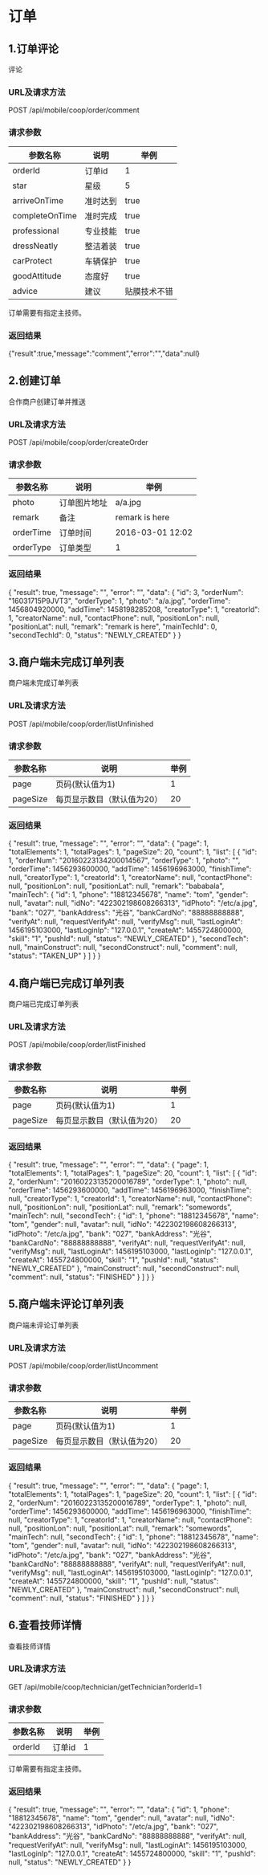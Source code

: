 # 订单


## 1.订单评论
评论


### URL及请求方法
POST /api/mobile/coop/order/comment

### 请求参数

| 参数名称 | 说明 | 举例 |
| ------ | ---- | --- |
| orderId | 订单id | 1 |
| star | 星级 |5 |
| arriveOnTime | 准时达到 |true |
| completeOnTime | 准时完成 |true |
| professional | 专业技能 |true |
| dressNeatly | 整洁着装 |true |
| carProtect | 车辆保护 |true |
| goodAttitude | 态度好 |true |
| advice | 建议 |贴膜技术不错 |

订单需要有指定主技师。


### 返回结果
{"result":true,"message":"comment","error":"","data":null}


## 2.创建订单
合作商户创建订单并推送

### URL及请求方法
POST /api/mobile/coop/order/createOrder

### 请求参数

| 参数名称 | 说明 | 举例 |
| ------ | ---- | --- |
| photo | 订单图片地址 | a/a.jpg |
| remark | 备注 |remark is here |
| orderTime | 订单时间 |2016-03-01 12:02 |
| orderType | 订单类型 |1 |



### 返回结果
{
    "result": true,
    "message": "",
    "error": "",
    "data": {
        "id": 3,
        "orderNum": "16031715P9JVT3",
        "orderType": 1,
        "photo": "a/a.jpg",
        "orderTime": 1456804920000,
        "addTime": 1458198285208,
        "creatorType": 1,
        "creatorId": 1,
        "creatorName": null,
        "contactPhone": null,
        "positionLon": null,
        "positionLat": null,
        "remark": "remark is here",
        "mainTechId": 0,
        "secondTechId": 0,
        "status": "NEWLY_CREATED"
    }
}


## 3.商户端未完成订单列表
商户端未完成订单列表

### URL及请求方法
POST /api/mobile/coop/order/listUnfinished

### 请求参数

| 参数名称 | 说明 | 举例 |
| ------ | ---- | --- |
| page | 页码(默认值为1) | 1 |
| pageSize | 每页显示数目（默认值为20） | 20 |



### 返回结果
   {
       "result": true,
       "message": "",
       "error": "",
       "data": {
           "page": 1,
           "totalElements": 1,
           "totalPages": 1,
           "pageSize": 20,
           "count": 1,
           "list": [
               {
                   "id": 1,
                   "orderNum": "20160223134200014567",
                   "orderType": 1,
                   "photo": "",
                   "orderTime": 1456293600000,
                   "addTime": 1456196963000,
                   "finishTime": null,
                   "creatorType": 1,
                   "creatorId": 1,
                   "creatorName": null,
                   "contactPhone": null,
                   "positionLon": null,
                   "positionLat": null,
                   "remark": "bababala",
                   "mainTech": {
                       "id": 1,
                       "phone": "18812345678",
                       "name": "tom",
                       "gender": null,
                       "avatar": null,
                       "idNo": "422302198608266313",
                       "idPhoto": "/etc/a.jpg",
                       "bank": "027",
                       "bankAddress": "光谷",
                       "bankCardNo": "88888888888",
                       "verifyAt": null,
                       "requestVerifyAt": null,
                       "verifyMsg": null,
                       "lastLoginAt": 1456195103000,
                       "lastLoginIp": "127.0.0.1",
                       "createAt": 1455724800000,
                       "skill": "1",
                       "pushId": null,
                       "status": "NEWLY_CREATED"
                   },
                   "secondTech": null,
                   "mainConstruct": null,
                   "secondConstruct": null,
                   "comment": null,
                   "status": "TAKEN_UP"
               }
           ]
       }
   }



## 4.商户端已完成订单列表
商户端已完成订单列表

### URL及请求方法
POST /api/mobile/coop/order/listFinished

### 请求参数

| 参数名称 | 说明 | 举例 |
| ------ | ---- | --- |
| page | 页码(默认值为1) | 1 |
| pageSize | 每页显示数目（默认值为20） | 20 |



### 返回结果
 {
     "result": true,
     "message": "",
     "error": "",
     "data": {
         "page": 1,
         "totalElements": 1,
         "totalPages": 1,
         "pageSize": 20,
         "count": 1,
         "list": [
             {
                 "id": 2,
                 "orderNum": "20160223135200016789",
                 "orderType": 1,
                 "photo": null,
                 "orderTime": 1456293600000,
                 "addTime": 1456196963000,
                 "finishTime": null,
                 "creatorType": 1,
                 "creatorId": 1,
                 "creatorName": null,
                 "contactPhone": null,
                 "positionLon": null,
                 "positionLat": null,
                 "remark": "somewords",
                 "mainTech": null,
                 "secondTech": {
                     "id": 1,
                     "phone": "18812345678",
                     "name": "tom",
                     "gender": null,
                     "avatar": null,
                     "idNo": "422302198608266313",
                     "idPhoto": "/etc/a.jpg",
                     "bank": "027",
                     "bankAddress": "光谷",
                     "bankCardNo": "88888888888",
                     "verifyAt": null,
                     "requestVerifyAt": null,
                     "verifyMsg": null,
                     "lastLoginAt": 1456195103000,
                     "lastLoginIp": "127.0.0.1",
                     "createAt": 1455724800000,
                     "skill": "1",
                     "pushId": null,
                     "status": "NEWLY_CREATED"
                 },
                 "mainConstruct": null,
                 "secondConstruct": null,
                 "comment": null,
                 "status": "FINISHED"
             }
         ]
     }
 }


## 5.商户端未评论订单列表
商户端未评论订单列表

### URL及请求方法
POST /api/mobile/coop/order/listUncomment

### 请求参数

| 参数名称 | 说明 | 举例 |
| ------ | ---- | --- |
| page | 页码(默认值为1) | 1 |
| pageSize | 每页显示数目（默认值为20） | 20 |



### 返回结果
{
    "result": true,
    "message": "",
    "error": "",
    "data": {
        "page": 1,
        "totalElements": 1,
        "totalPages": 1,
        "pageSize": 20,
        "count": 1,
        "list": [
            {
                "id": 2,
                "orderNum": "20160223135200016789",
                "orderType": 1,
                "photo": null,
                "orderTime": 1456293600000,
                "addTime": 1456196963000,
                "finishTime": null,
                "creatorType": 1,
                "creatorId": 1,
                "creatorName": null,
                "contactPhone": null,
                "positionLon": null,
                "positionLat": null,
                "remark": "somewords",
                "mainTech": null,
                "secondTech": {
                    "id": 1,
                    "phone": "18812345678",
                    "name": "tom",
                    "gender": null,
                    "avatar": null,
                    "idNo": "422302198608266313",
                    "idPhoto": "/etc/a.jpg",
                    "bank": "027",
                    "bankAddress": "光谷",
                    "bankCardNo": "88888888888",
                    "verifyAt": null,
                    "requestVerifyAt": null,
                    "verifyMsg": null,
                    "lastLoginAt": 1456195103000,
                    "lastLoginIp": "127.0.0.1",
                    "createAt": 1455724800000,
                    "skill": "1",
                    "pushId": null,
                    "status": "NEWLY_CREATED"
                },
                "mainConstruct": null,
                "secondConstruct": null,
                "comment": null,
                "status": "FINISHED"
            }
        ]
    }
}

## 6.查看技师详情
查看技师详情


### URL及请求方法
GET /api/mobile/coop/technician/getTechnician?orderId=1

### 请求参数

| 参数名称 | 说明 | 举例 |
| ------ | ---- | --- |
| orderId | 订单id | 1 |

订单需要有指定主技师。


### 返回结果
{
    "result": true,
    "message": "",
    "error": "",
    "data": {
        "id": 1,
        "phone": "18812345678",
        "name": "tom",
        "gender": null,
        "avatar": null,
        "idNo": "422302198608266313",
        "idPhoto": "/etc/a.jpg",
        "bank": "027",
        "bankAddress": "光谷",
        "bankCardNo": "88888888888",
        "verifyAt": null,
        "requestVerifyAt": null,
        "verifyMsg": null,
        "lastLoginAt": 1456195103000,
        "lastLoginIp": "127.0.0.1",
        "createAt": 1455724800000,
        "skill": "1",
        "pushId": null,
        "status": "NEWLY_CREATED"
    }
}



